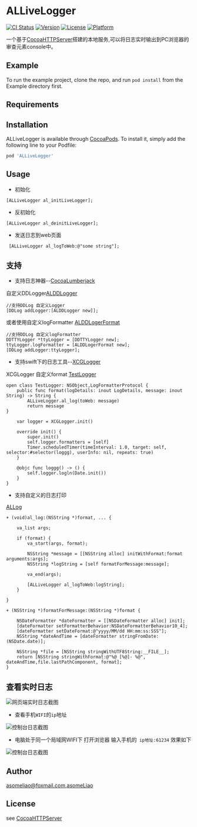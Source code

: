 # ALLiveLogger

[![CI Status](https://img.shields.io/travis/448654003@qq.com/ALLiveLogger.svg?style=flat)](https://travis-ci.org/448654003@qq.com/ALLiveLogger)
[![Version](https://img.shields.io/cocoapods/v/ALLiveLogger.svg?style=flat)](https://cocoapods.org/pods/ALLiveLogger)
[![License](https://img.shields.io/cocoapods/l/ALLiveLogger.svg?style=flat)](https://cocoapods.org/pods/ALLiveLogger)
[![Platform](https://img.shields.io/cocoapods/p/ALLiveLogger.svg?style=flat)](https://cocoapods.org/pods/ALLiveLogger)

一个基于[CocoaHTTPServer](https://github.com/robbiehanson/CocoaHTTPServer)搭建的本地服务,可以将日志实时输出到PC浏览器的审查元素console中。


## Example

To run the example project, clone the repo, and run `pod install` from the Example directory first.

## Requirements

## Installation

ALLiveLogger is available through [CocoaPods](https://cocoapods.org). To install
it, simply add the following line to your Podfile:

```ruby
pod 'ALLiveLogger'
```

## Usage

* 初始化
```
[ALLiveLogger al_initLiveLogger];
```
* 反初始化
```
[ALLiveLogger al_deinitLiveLogger];
```
* 发送日志到web页面
```
 [ALLiveLogger al_logToWeb:@"some string"];
```
## 支持

* 支持日志神器--[CocoaLumberjack](https://github.com/CocoaLumberjack/CocoaLumberjack)

自定义DDLogger[ALDDLogger](https://github.com/asomePubcode/ALLiveLogger/blob/master/Logger/Example/SupportDDLog/ALDDLogger.h)
```
//支持DDLog 自定义Logger
[DDLog addLogger:[ALDDLogger new]];
```
或者使用自定义logFormatter [ALDDLogerFormat](https://github.com/asomePubcode/ALLiveLogger/blob/master/Logger/Example/SupportDDLog/ALDDLogerFormat.h)

```
//支持DDLog 自定义logFormatter
DDTTYLogger *ttyLogger = [DDTTYLogger new];
ttyLogger.logFormatter = [ALDDLogerFormat new];
[DDLog addLogger:ttyLogger];
```

* 支持swift下的日志工具--[XCGLogger](https://github.com/DaveWoodCom/XCGLogger)

XCGLogger 自定义format [TestLogger](https://github.com/asomePubcode/ALLiveLogger/blob/master/Logger/Example/SupportXCGLogger/TestLogger.swift)
```
open class TestLogger: NSObject,LogFormatterProtocol {
    public func format(logDetails: inout LogDetails, message: inout String) -> String {
        ALLiveLogger.al_log(toWeb: message)
        return message
}

    var logger = XCGLogger.init()

    override init() {
        super.init()
        self.logger.formatters = [self]
        Timer.scheduledTimer(timeInterval: 1.0, target: self, selector:#selector(loggg), userInfo: nil, repeats: true)
    }

    @objc func loggg() -> () {
        self.logger.logln(Date.init())
    }
}

```

* 支持自定义的日志打印

[ALLog](https://github.com/asomePubcode/ALLiveLogger/blob/master/Logger/Example/SupportCustomLog/ALLog.h)
```
+ (void)al_log:(NSString *)format, ... {

    va_list args;

    if (format) {
        va_start(args, format);

        NSString *message = [[NSString alloc] initWithFormat:format arguments:args];
        NSString *logString = [self formatForMessage:message];

        va_end(args);

        [ALLiveLogger al_logToWeb:logString];
    }

}

+ (NSString *)formatForMessage:(NSString *)format {

    NSDateFormatter *dateFormatter = [[NSDateFormatter alloc] init];
    [dateFormatter setFormatterBehavior:NSDateFormatterBehavior10_4];
    [dateFormatter setDateFormat:@"yyyy/MM/dd HH:mm:ss:SSS"];
    NSString *dateAndTime = [dateFormatter stringFromDate:(NSDate.date)];

    NSString *file = [NSString stringWithUTF8String:__FILE__];
    return [NSString stringWithFormat:@"%@ [%@]- %@", dateAndTime,file.lastPathComponent, format];
}
```
## 查看实时日志
![网页端实时日志截图](https://github.com/asomePubcode/Logger/blob/master/Images/liveLog.jpg)

* 查看手机`WIFI`的`ip`地址

![控制台日志截图](https://github.com/asomePubcode/Logger/blob/master/Images/ip.png)

* 电脑处于同一个局域网WIFI下 打开浏览器 输入手机的` ip地址:61234`  效果如下

![控制台日志截图](https://github.com/asomePubcode/Logger/blob/master/Images/show.gif)

## Author

asomeliao@foxmail.com,[asomeLiao](https://github.com/asomeLiao)
## License

see [CocoaHTTPServer](https://github.com/robbiehanson/CocoaHTTPServer)
